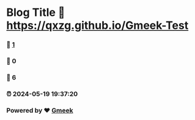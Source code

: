 # Blog Title :link: https://qxzg.github.io/Gmeek-Test 
### :page_facing_up: [1](https://qxzg.github.io/Gmeek-Test/tag.html) 
### :speech_balloon: 0 
### :hibiscus: 6 
### :alarm_clock: 2024-05-19 19:37:20 
### Powered by :heart: [Gmeek](https://github.com/Meekdai/Gmeek)
